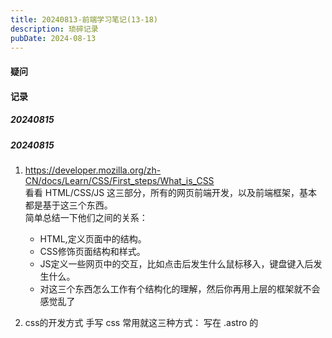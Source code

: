 ```yaml
---
title: 20240813-前端学习笔记(13-18)
description: 琐碎记录
pubDate: 2024-08-13
---
```


#### 疑问



#### 记录

##### 20240815

##### 20240815

1. https://developer.mozilla.org/zh-CN/docs/Learn/CSS/First_steps/What_is_CSS  
    看看 HTML/CSS/JS 这三部分，所有的网页前端开发，以及前端框架，基本都是基于这三个东西。  
    简单总结一下他们之间的关系：
    - HTML,定义页面中的结构。
    - CSS修饰页面结构和样式。
    - JS定义一些网页中的交互，比如点击后发生什么鼠标移入，键盘键入后发生什么。
    - 对这三个东西怎么工作有个结构化的理解，然后你再用上层的框架就不会感觉乱了

2. css的开发方式
手写 css 常用就这三种方式：
    写在 .astro 的 <style> 里
    写在组件的 style prop 里
    单独拆成文件 import
另外，就是前端框架集成这部分。
一般在公司开发都需要自己写一些

3. 可以用 vite 初始化一个项目，初始化的时候选择第一个 Vanilla ，然后语言选 Javascript，
这样就是一个没有框架，只有 html/js/css 的项目，启动后可以在这里面去搞最基础的东西。

4. 前端框架
    - 提到前端框架，一般就是 **React/Vue/Angular**。
    - 还有一些稍微小众一点，比如 Solid, svelte 之类的（不用了解）。  
    - react 自己是一个库，但实际上**定义了一种开发方式，jsx**，以及这些“组件”的语法与结构，以及你写代码的逻辑，比如你要用 useState 来放变量。
    - 然后 React/Vue/Angular 这些前端框架，他们**只定义组件怎么写、语法是什么样**，你拿来写业务可能还需要做很多其它事情，所以有人基于这些东西，**开发了更上层的 web framework ，比如 astro/next/nuxt**等等。 
    - 这些 **web framework 就帮你做了脚手架，帮你启动一个开发的服务，方便你本地开发，然后还有页面路由、甚至接口转发之类的工作**，这样你就不用自己从头开始自己去实现这些。
    - 然后你开发的时候需要用一些**常用的组件**，比如输入框、下拉框、弹窗之类的，html 默认的样式比较难看，手写 css 又麻烦，所以有人开发了**组件库**，帮你实现了很多好看的组件，你拿来就可以用，这些组件库就是 mui 这种。
    - react 是前端框架，mui 是 react 的组件库，这种描述都在对应的官网首页字最大的地方，所以**看官网文档很重要。**
    - 虽然这些东西一层套一层，但其最终编译完成其实都是 HTML/CSS/JS 这三样。 


##### 20240814

1. **markdown**基本语法：https://www.markdownguide.org/basic-syntax/  
    中文基本语法：https://markdown.com.cn/basic-syntax/  
    中文拓展语法：https://markdown.com.cn/extended-syntax/tables.html  
    过了一遍资料，我很棒，哈哈哈


2. 开发者控制台刷新，一般就不会有缓存。


3. blog项目知识点：  
- *getCollection 其实就是把你 markdown 上的的这段按照 src/content/config.ts 里面定义的格式转换为对应的类型*
- 后面需要再深入研究以下（未解决的疑问-0）


##### 20240813

1. 凡是node（有package.json）的项目，基本步骤都是安装依赖（npm i），然后运行测试(npm run dev)


2. 网页F12之后，有几个关键要素？要关注:
    1. element，页面所有的组件
    2. console，查找数据，类似localstorage
    3. network，可以查看出现的错误是否是后端api的问题，如果是，返回不是200，会出现红色


3. 不同的框架对应的table开发也差别很大

    看别人代码，首先要看看引用了什么框架or包？老是不知道怎么说

    - mui:
        - https://mui.com/material-ui/react-table/#api
        - https://mui.com/material-ui/api/table/

    - antd：
        - https://ant.design/components/table-cn#table-demo-pagination
        - https://ant.design/components/pagination-cn
        - https://github.com/ant-design/ant-design/blob/master/components/table/index.zh-CN.md



4. 从什么判断是用yarn还是npm来着？  

    - yarn.lock --yarn  
    - package-lock.json --npm  
    - pnpm-lock.yaml --pnpm,下载依赖快  
